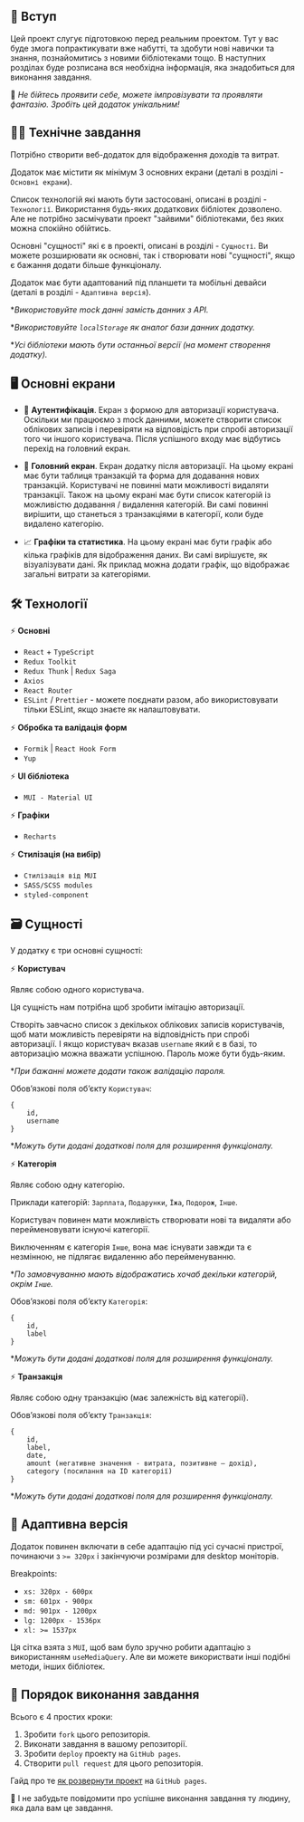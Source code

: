 
## 👋 Вступ 

Цей проект слугує підготовкою перед реальним проектом.
Тут у вас буде змога попрактикувати вже набутті, та здобути нові навички та знання, познайомитись з новими бібліотеками тощо. 
В наступних розділах буде розписана вся необхідна інформація, яка знадобиться для виконання завдання.

🚀 *Не бійтесь проявити себе, можете імпровізувати та проявляти фантазію.*
*Зробіть цей додаток унікальним!*

## 👩‍💻 Технічне завдання

Потрібно створити веб-додаток для відображення доходів та витрат. 

Додаток має містити як мінімум 3 основних екрани (деталі в розділі - ```Основні екрани```).

Список технологій які мають бути застосовані, описані в розділі - ```Технології```. Використання будь-яких додаткових бібліотек дозволено. Але не потрібно засмічувати проект "зайвими" бібліотеками, без яких можна спокійно обійтись.

Основні "сущності" які є в проекті, описані в розділі - ```Сущності```. Ви можете розширювати як основні, так і створювати нові "сущності", якщо є бажання додати більше функціоналу.

Додаток має бути адаптований під планшети та мобільні девайси (деталі в розділі - ```Адаптивна версія```).

*_Використовуйте mock данні замість данних з API._

*_Використовуйте ```localStorage``` як аналог бази данних додатку._
 
*_Усі бібліотеки мають бути останньої версії (на момент створення додатку)._

## 🖥️ Основні екрани

- 🔐 **Aутентифікація**. Екран з формою для авторизації користувача. Оскільки ми працюємо з mock данними, можете створити список облікових записів і перевіряти на відповідість при спробі авторизації того чи іншого користувача. Після успішного входу має відбутись перехід на головний екран. 

- 📝 **Головний екран**. Екран додатку після авторизації. На цьому екрані має бути таблиця транзакцій та форма для додавання нових транзакцій. Користувачі не повинні мати можливості видаляти транзакції. Також на цьому екрані має бути список категорій із можливістю додавання / видалення категорій. Ви самі повинні вирішити, що станеться з транзакціями в категорії, коли буде видалено категорію.

- 📈 **Графіки та статистика**. На цьому екрані має бути графік або кілька графіків для відображення даних. Ви самі вирішуєте, як візуалізувати дані. Як приклад можна додати графік, що відображає загальні витрати за категоріями.

## 🛠 Технології

⚡️ **Основні**
- ```React``` + ```TypeScript```
- ```Redux Toolkit```
- ```Redux Thunk``` | ```Redux Saga```
- ```Axios```
- ```React Router```
- ```ESLint``` / ```Prettier``` - можете поєднати разом, або використовувати тільки ESLint, якщо знаєте як налаштовувати.

⚡️ **Обробка та валідація форм**
- ```Formik``` | ```React Hook Form```
- ```Yup```

⚡️ **UI бібліотека**
- ```MUI - Material UI```

⚡️ **Графіки**
- ```Recharts```

⚡️ **Стилізація (на вибір)**
- ```Стилізація від MUI```
- ```SASS/SCSS modules```
- ```styled-component```

## 🗃️ Сущності

У додатку є три основні сущності: 

⚡️ **Користувач**

Являє собою одного користувача.

Ця сущність нам потрібна щоб зробити імітацію авторизації.

Створіть завчасно список з декількох облікових записів користувачів, щоб мати можливість перевіряти на відповідність при спробі авторизації.
І якщо користувач вказав ```username``` який є в базі, то авторизацію можна вважати успішною. 
Пароль може бути будь-яким. 

*_При бажанні можете додати також валідацію пароля._

Обовʼязкові поля обʼєкту ```Користувач```:

```
{
    id,
    username
}
```

*_Можуть бути додані додаткові поля для розширення функціоналу._

⚡️ **Категорія**

Являє собою одну категорію.

Приклади категорій: 
```Зарплата```, ```Подарунки```, ```Їжа```, ```Подорож```, ```Інше```.

Користувач повинен мати можливість створювати нові та видаляти або перейменовувати існуючі категорії.

Виключенням є категорія ```Інше```, вона має існувати завжди та є незмінною, не підлягає видаленню або перейменуванню.

*_По замовчуванню мають відображатись хочаб декільки категорій, окрім ```Інше```._

Обовʼязкові поля обʼєкту ```Категорія```:

```
{
    id,
    label
}
```

*_Можуть бути додані додаткові поля для розширення функціоналу._

⚡️ **Транзакція**

Являє собою одну транзакцію (має залежність від категорії).

Обовʼязкові поля обʼєкту ```Транзакція```:

```
{
    id,
    label,
    date,
    amount (негативне значення - витрата, позитивне – дохід),
    category (посилання на ID категорії)
}
```

*_Можуть бути додані додаткові поля для розширення функціоналу._

## 📱 Адаптивна версія

Додаток повинен включати в себе адаптацію під усі сучасні пристрої, починаючи з ```>= 320px``` і закінчуючи розмірами для desktop моніторів.

Breakpoints:
- ```xs: 320px - 600px```
- ```sm: 601px - 900px```
- ```md: 901px - 1200px```
- ```lg: 1200px - 1536px```
- ```xl: >= 1537px```

Ця сітка взята з ```MUI```, щоб вам було зручно робити адаптацію з використанням ```useMediaQuery```.
Але ви можете використвати інші подібні методи, інших бібліотек.

## 📌 Порядок виконання завдання

Всього є 4 простих кроки:

1. Зробити ```fork``` цього репозиторія.
2. Виконати завдання в вашому репозиторії.
3. Зробити ```deploy``` проекту на ```GitHub pages```.
4. Створити ```pull request``` для цього репозиторія.

Гайд про те [як розвернути проект](https://www.freecodecamp.org/news/deploy-a-react-app-to-github-pages/)  на ```GitHub pages```.

🔔 І не забудьте повідомити про успішне виконання завдання ту людину, яка дала вам це завдання.
